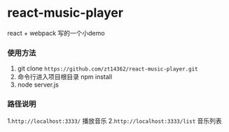 # react-music-player
react + webpack 写的一个小demo

### 使用方法
1. git clone `https://github.com/zt14362/react-music-player.git`
2. 命令行进入项目根目录 npm install
3. node server.js

### 路径说明
1.`http://localhost:3333/` 播放音乐
2.`http://localhost:3333/list` 音乐列表
